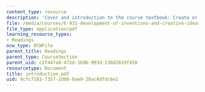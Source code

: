 ```yaml
---
content_type: resource
description: 'Cover and introduction to the course textbook: Create or Perish.'
file: /media/courses/6-931-development-of-inventions-and-creative-ideas-spring-2008/9cfc718373572d088ae928ac0dfdc6e1_introduction.pdf
file_type: application/pdf
learning_resource_types:
- Readings
ocw_type: OCWFile
parent_title: Readings
parent_type: CourseSection
parent_uid: c2f447a0-471d-1b9b-993d-138d2819f450
resourcetype: Document
title: introduction.pdf
uid: 9cfc7183-7357-2d08-8ae9-28ac0dfdc6e1
---
```

